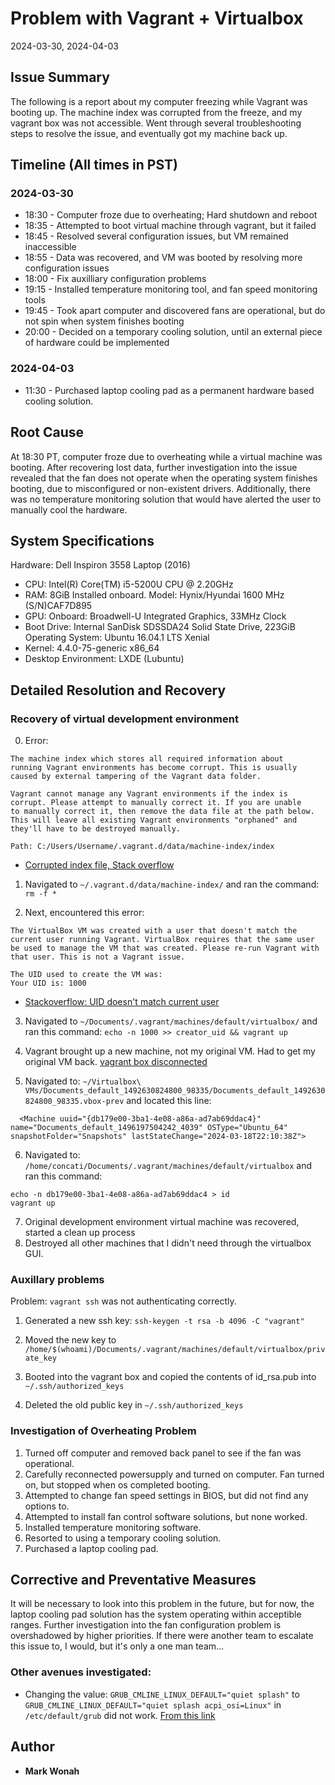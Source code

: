 # Problem with Vagrant + Virtualbox
2024-03-30, 2024-04-03

## Issue Summary
The following is a report about my computer freezing while Vagrant was booting up. The machine index was corrupted from the freeze, and my vagrant box was not accessible. Went through several troubleshooting steps to resolve the issue, and eventually got my machine back up.

## Timeline (All times in PST)
### 2024-03-30
- 18:30 - Computer froze due to overheating; Hard shutdown and reboot
- 18:35 - Attempted to boot virtual machine through vagrant, but it failed
- 18:45 - Resolved several configuration issues, but VM remained inaccessible
- 18:55 - Data was recovered, and VM was booted by resolving more configuration issues
- 18:00 - Fix auxilliary configuration problems
- 19:15 - Installed temperature monitoring tool, and fan speed monitoring tools
- 19:45 - Took apart computer and discovered fans are operational, but do not spin when system finishes booting
- 20:00 - Decided on a temporary cooling solution, until an external piece of hardware could be implemented
### 2024-04-03
- 11:30 - Purchased laptop cooling pad as a permanent hardware based cooling solution.

## Root Cause
At 18:30 PT, computer froze due to overheating while a virtual machine was booting. After recovering lost data, further investigation into the issue revealed that the fan does not operate when the operating system finishes booting, due to misconfigured or non-existent drivers. Additionally, there was no temperature monitoring solution that would have alerted the user to manually cool the hardware.

## System Specifications
Hardware: Dell Inspiron 3558 Laptop (2016)
  - CPU: Intel(R) Core(TM) i5-5200U CPU @ 2.20GHz
  - RAM: 8GiB Installed onboard. Model: Hynix/Hyundai 1600 MHz (S/N)CAF7D895
  - GPU: Onboard: Broadwell-U Integrated Graphics, 33MHz Clock
  - Boot Drive: Internal SanDisk SDSSDA24 Solid State Drive, 223GiB
Operating System: Ubuntu 16.04.1 LTS Xenial
  - Kernel: 4.4.0-75-generic x86_64
  - Desktop Environment: LXDE (Lubuntu)

## Detailed Resolution and Recovery
### Recovery of virtual development environment
0. Error:
```
The machine index which stores all required information about
running Vagrant environments has become corrupt. This is usually
caused by external tampering of the Vagrant data folder.

Vagrant cannot manage any Vagrant environments if the index is
corrupt. Please attempt to manually correct it. If you are unable
to manually correct it, then remove the data file at the path below.
This will leave all existing Vagrant environments "orphaned" and
they'll have to be destroyed manually.

Path: C:/Users/Username/.vagrant.d/data/machine-index/index
```

* [Corrupted index file, Stack overflow](https://stackoverflow.com/questions/24911021/vagrant-corrupted-index-file-c-users-username-vagrant-d-data-machine-index-ind)

1. Navigated to ``~/.vagrant.d/data/machine-index/`` and ran the command: ``rm -f *``

2. Next, encountered this error:

```
The VirtualBox VM was created with a user that doesn't match the current user running Vagrant. VirtualBox requires that the same user be used to manage the VM that was created. Please re-run Vagrant with that user. This is not a Vagrant issue.

The UID used to create the VM was:
Your UID is: 1000
```

* [Stackoverflow: UID doesn't match current user](https://stackoverflow.com/questions/31644222/vagrant-not-starting-up-user-that-created-vm-doesnt-match-current-user )

3. Navigated to ``~/Documents/.vagrant/machines/default/virtualbox/`` and ran this command: ``echo -n 1000 >> creator_uid && vagrant up``

4. Vagrant brought up a new machine, not my original VM. Had to get my original VM back.
[vagrant box disconnected](https://github.com/mitchellh/vagrant/issues/1755)

5. Navigated to: ``~/Virtualbox\ VMs/Documents_default_1492630824800_98335/Documents_default_1492630824800_98335.vbox-prev`` and located this line:

```
  <Machine uuid="{db179e00-3ba1-4e08-a86a-ad7ab69ddac4}" name="Documents_default_1496197504242_4039" OSType="Ubuntu_64" snapshotFolder="Snapshots" lastStateChange="2024-03-18T22:10:38Z">
```

6. Navigated to: ``/home/concati/Documents/.vagrant/machines/default/virtualbox`` and ran this command: 

```
echo -n db179e00-3ba1-4e08-a86a-ad7ab69ddac4 > id
vagrant up
```

7. Original development environment virtual machine was recovered, started a clean up process
8. Destroyed all other machines that I didn't need through the virtualbox GUI.


### Auxillary problems
Problem: ``vagrant ssh`` was not authenticating correctly.

1. Generated a new ssh key: ``ssh-keygen -t rsa -b 4096 -C "vagrant"``

2. Moved the new key to ``/home/$(whoami)/Documents/.vagrant/machines/default/virtualbox/private_key``

3. Booted into the vagrant box and copied the contents of id_rsa.pub into ``~/.ssh/authorized_keys``

4. Deleted the old public key in ``~/.ssh/authorized_keys``

### Investigation of Overheating Problem
1. Turned off computer and removed back panel to see if the fan was operational.
2. Carefully reconnected powersupply and turned on computer. Fan turned on, but stopped when os completed booting.
3. Attempted to change fan speed settings in BIOS, but did not find any options to.
4. Attempted to install fan control software solutions, but none worked.
5. Installed temperature monitoring software.
6. Resorted to using a temporary cooling solution.
7. Purchased a laptop cooling pad.

## Corrective and Preventative Measures
It will be necessary to look into this problem in the future, but for now, the laptop cooling pad solution has the system operating within acceptible ranges. Further investigation into the fan configuration problem is overshadowed by higher priorities. If there were another team to escalate this issue to, I would, but it's only a one man team...

### Other avenues investigated:
* Changing the value: ``GRUB_CMLINE_LINUX_DEFAULT="quiet splash"`` to ``GRUB_CMLINE_LINUX_DEFAULT="quiet splash acpi_osi=Linux"`` in ``/etc/default/grub`` did not work. [From this link](https://forums.linuxmint.com/viewtopic.php?f=42&t=56323)


## Author
* **Mark Wonah**

